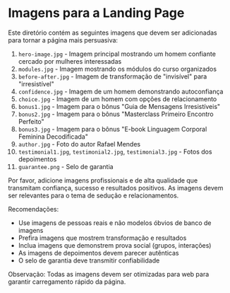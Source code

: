 # Imagens para a Landing Page

Este diretório contém as seguintes imagens que devem ser adicionadas para tornar a página mais persuasiva:

1. `hero-image.jpg` - Imagem principal mostrando um homem confiante cercado por mulheres interessadas
2. `modules.jpg` - Imagem mostrando os módulos do curso organizados
3. `before-after.jpg` - Imagem de transformação de "invisível" para "irresistível"
4. `confidence.jpg` - Imagem de um homem demonstrando autoconfiança
5. `choice.jpg` - Imagem de um homem com opções de relacionamento
6. `bonus1.jpg` - Imagem para o bônus "Guia de Mensagens Irresistíveis"
7. `bonus2.jpg` - Imagem para o bônus "Masterclass Primeiro Encontro Perfeito"
8. `bonus3.jpg` - Imagem para o bônus "E-book Linguagem Corporal Feminina Decodificada"
9. `author.jpg` - Foto do autor Rafael Mendes
10. `testimonial1.jpg`, `testimonial2.jpg`, `testimonial3.jpg` - Fotos dos depoimentos
11. `guarantee.png` - Selo de garantia

Por favor, adicione imagens profissionais e de alta qualidade que transmitam confiança, sucesso e resultados positivos. As imagens devem ser relevantes para o tema de sedução e relacionamentos.

Recomendações:
- Use imagens de pessoas reais e não modelos óbvios de banco de imagens
- Prefira imagens que mostrem transformação e resultados
- Inclua imagens que demonstrem prova social (grupos, interações)
- As imagens de depoimentos devem parecer autênticas
- O selo de garantia deve transmitir confiabilidade

Observação: Todas as imagens devem ser otimizadas para web para garantir carregamento rápido da página.